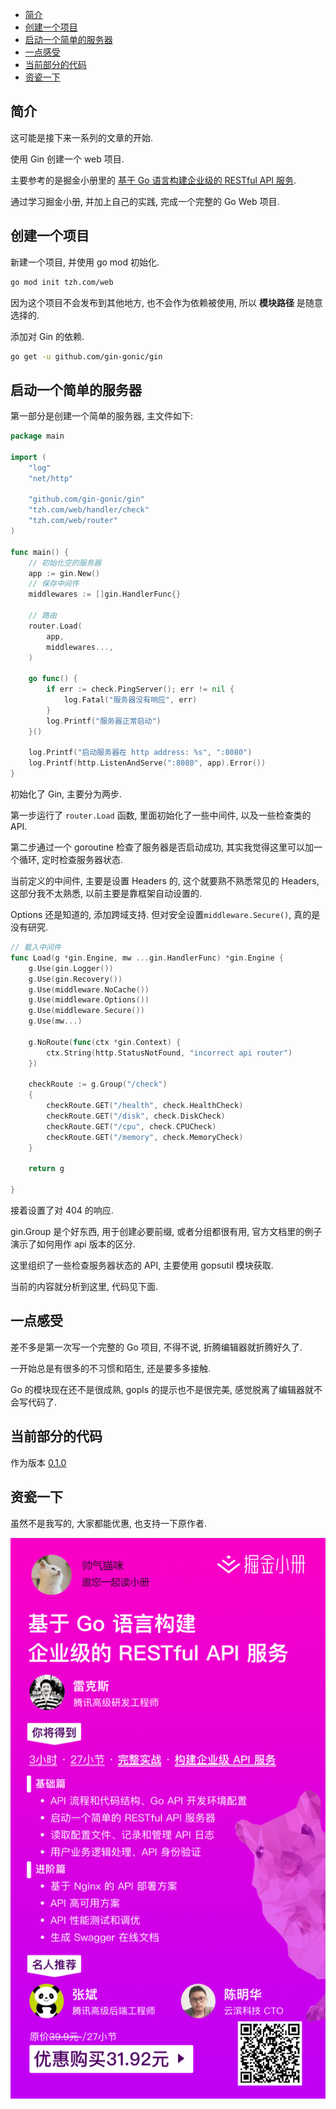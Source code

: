 <!-- TOC -->

- [简介](#简介)
- [创建一个项目](#创建一个项目)
- [启动一个简单的服务器](#启动一个简单的服务器)
- [一点感受](#一点感受)
- [当前部分的代码](#当前部分的代码)
- [资瓷一下](#资瓷一下)

<!-- /TOC -->

## 简介

这可能是接下来一系列的文章的开始.

使用 Gin 创建一个 web 项目.

主要参考的是掘金小册里的 [基于 Go 语言构建企业级的 RESTful API 服务](https://juejin.im/book/5b0778756fb9a07aa632301e).

通过学习掘金小册, 并加上自己的实践, 完成一个完整的 Go Web 项目.

## 创建一个项目

新建一个项目, 并使用 go mod 初始化.

```bash
go mod init tzh.com/web
```

因为这个项目不会发布到其他地方, 也不会作为依赖被使用, 所以 **模块路径** 是随意选择的.

添加对 Gin 的依赖.

```bash
go get -u github.com/gin-gonic/gin
```

## 启动一个简单的服务器

第一部分是创建一个简单的服务器, 主文件如下:

```go
package main

import (
	"log"
	"net/http"

	"github.com/gin-gonic/gin"
	"tzh.com/web/handler/check"
	"tzh.com/web/router"
)

func main() {
	// 初始化空的服务器
	app := gin.New()
	// 保存中间件
	middlewares := []gin.HandlerFunc{}

	// 路由
	router.Load(
		app,
		middlewares...,
	)

	go func() {
		if err := check.PingServer(); err != nil {
			log.Fatal("服务器没有响应", err)
		}
		log.Printf("服务器正常启动")
	}()

	log.Printf("启动服务器在 http address: %s", ":8080")
	log.Printf(http.ListenAndServe(":8080", app).Error())
}

```

初始化了 Gin, 主要分为两步.

第一步运行了 `router.Load` 函数, 里面初始化了一些中间件, 以及一些检查类的 API.

第二步通过一个 goroutine 检查了服务器是否启动成功,
其实我觉得这里可以加一个循环, 定时检查服务器状态.

当前定义的中间件, 主要是设置 Headers 的, 这个就要熟不熟悉常见的 Headers,
这部分我不太熟悉, 以前主要是靠框架自动设置的.

Options 还是知道的, 添加跨域支持. 但对安全设置`middleware.Secure()`, 真的是没有研究.

```go
// 载入中间件
func Load(g *gin.Engine, mw ...gin.HandlerFunc) *gin.Engine {
	g.Use(gin.Logger())
	g.Use(gin.Recovery())
	g.Use(middleware.NoCache())
	g.Use(middleware.Options())
	g.Use(middleware.Secure())
	g.Use(mw...)

	g.NoRoute(func(ctx *gin.Context) {
		ctx.String(http.StatusNotFound, "incorrect api router")
	})

	checkRoute := g.Group("/check")
	{
		checkRoute.GET("/health", check.HealthCheck)
		checkRoute.GET("/disk", check.DiskCheck)
		checkRoute.GET("/cpu", check.CPUCheck)
		checkRoute.GET("/memory", check.MemoryCheck)
	}

	return g

}
```

接着设置了对 404 的响应.

gin.Group 是个好东西, 用于创建必要前缀, 或者分组都很有用,
官方文档里的例子演示了如何用作 api 版本的区分.

这里组织了一些检查服务器状态的 API, 主要使用 gopsutil 模块获取.

当前的内容就分析到这里, 代码见下面.

## 一点感受

差不多是第一次写一个完整的 Go 项目, 不得不说, 折腾编辑器就折腾好久了.

一开始总是有很多的不习惯和陌生, 还是要多多接触.

Go 的模块现在还不是很成熟, gopls 的提示也不是很完美, 感觉脱离了编辑器就不会写代码了.

## 当前部分的代码

作为版本 [0.1.0](https://github.com/zhenhua32/go_web/tree/0.1.0)

## 资瓷一下

虽然不是我写的, 大家都能优惠, 也支持一下原作者.

![掘金小册](../img/掘金小册.png)
